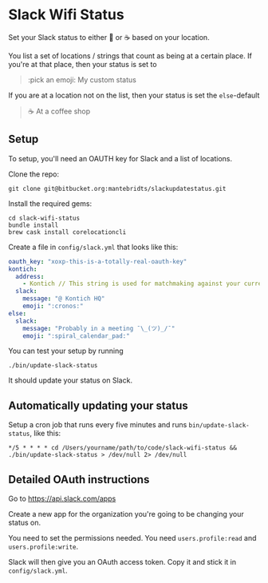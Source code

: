 # Slack Wifi Status

Set your Slack status to either :house_with_garden: or :coffee: based on your location.

You list a set of locations / strings that count as being at a certain place. If you're at that place, then your status is set to

> :pick an emoji: My custom status

If you are at a location not on the list, then your status is set the `else`-default

> :coffee: At a coffee shop


## Setup

To setup, you'll need an OAUTH key for Slack and a list of locations.

Clone the repo:

```
git clone git@bitbucket.org:mantebridts/slackupdatestatus.git
```
Install the required gems:

```
cd slack-wifi-status
bundle install
brew cask install corelocationcli
```

Create a file in `config/slack.yml` that looks like this:

```yaml
oauth_key: "xoxp-this-is-a-totally-real-oauth-key"
kontich:
  address: 
    - Kontich // This string is used for matchmaking against your current location, pick anything, such as a straat and number, or just the city or country
  slack:
    message: "@ Kontich HQ"
    emoji: ":cronos:"
else:
  slack:
    message: "Probably in a meeting ¯\_(ツ)_/¯"
    emoji: ":spiral_calendar_pad:"
```

You can test your setup by running

```
./bin/update-slack-status
```

It should update your status on Slack.

## Automatically updating your status

Setup a cron job that runs every five minutes and runs `bin/update-slack-status`, like this:

```
*/5 * * * * cd /Users/yourname/path/to/code/slack-wifi-status && ./bin/update-slack-status > /dev/null 2> /dev/null
```

## Detailed OAuth instructions

Go to https://api.slack.com/apps

Create a new app for the organization you're going to be changing your status on.

You need to set the permissions needed. You need `users.profile:read` and `users.profile:write`.

Slack will then give you an OAuth access token. Copy it and stick it in `config/slack.yml`.